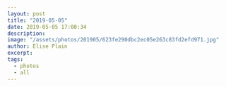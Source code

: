 ```yaml
---
layout: post
title: "2019-05-05"
date: 2019-05-05 17:00:34
description: 
image: "/assets/photos/201905/623fe290dbc2ec05e263c83fd2efd971.jpg"
author: Elise Plain
excerpt: 
tags: 
  - photos
  - all
---
```



<p></p>
